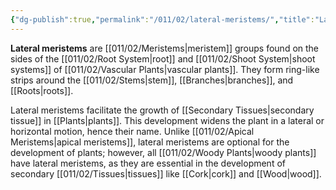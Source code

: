 ```yaml
---
{"dg-publish":true,"permalink":"/011/02/lateral-meristems/","title":"Lateral Meristems","tags":["BIOL412"],"noteIcon":"1","created":"2024-09-26T13:45:04.096-07:00","updated":"2024-09-26T15:20:21.486-07:00"}
---
```


**Lateral meristems** are [[011/02/Meristems\|meristem]] groups found on the sides of the [[011/02/Root System\|root]] and [[011/02/Shoot System\|shoot systems]] of [[011/02/Vascular Plants\|vascular plants]]. They form ring-like strips around the [[011/02/Stems\|stem]], [[Branches\|branches]], and [[Roots\|roots]].

Lateral meristems facilitate the growth of [[Secondary Tissues\|secondary tissue]] in [[Plants\|plants]]. This development widens the plant in a lateral or horizontal motion, hence their name. Unlike [[011/02/Apical Meristems\|apical meristems]], lateral meristems are optional for the development of plants; however, all [[011/02/Woody Plants\|woody plants]] have lateral meristems, as they are essential in the development of secondary [[011/02/Tissues\|tissues]] like [[Cork\|cork]] and [[Wood\|wood]].